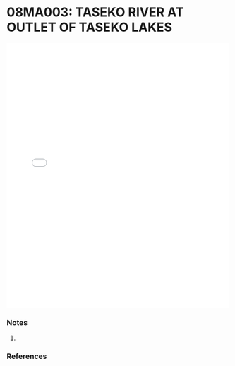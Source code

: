 # 08MA003: TASEKO RIVER AT OUTLET OF TASEKO LAKES

<iframe src="/distribution_estimation/_static/stations/08MA003_fdc.html" width="100%" height="600" frameborder="0"></iframe>

### Notes
1. 

### References

